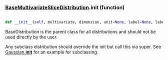 ### [BaseMultivariateSliceDistribution](BaseMultivariateSliceDistribution.md).__init__ (function)


```py

def __init__(self, multivariate, dimension, unit=None, label=None, label_latex=None, wrap_at=None, uniqueid=None)

```



BaseDistribution is the parent class for all distributions and should
not be used directly by the user.

Any subclass distribution should override the init but call this via
super.  See [Gaussian.__init__](Gaussian.__init__.md) for an example for subclassing.

